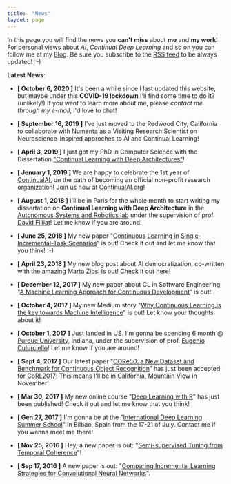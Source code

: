 ```yaml
---
title:  "News"
layout: page
---
```


In this page you will find the news you **can't miss** about **me** and **my work**! For personal views about *AI*, *Continual Deep Learning* and so on you can follow me at my [Blog][blog].
Be sure you subscribe to the [RSS feed][rss] to be always updated! :-)

**Latest News**:

- **[ October 6, 2020 ]** It's been a while since I last updated this website, but maybe under this **COVID-19 lockdown** I'll find some time to do it? (unlikely!) If you want to learn more about me, please *contact me through my e-mail*, I'd love to chat!

- **[ September 16, 2019 ]** I've just moved to the Redwood City, California to collaborate with [Numenta](http://www.numenta.com) as a Visiting Research Scientist on Neuroscience-Inspired approches to AI and Continual Learning!

- **[ April 3, 2019 ]** I just got my PhD in Computer Science with the Dissertation ["Continual Learning with Deep Architectures"](https://www.facebook.com/vincenzo.lomonaco.91/posts/10218850135475238?__xts__%5B0%5D=68.ARDSEg4GH0jd_pfeg4uBESS8uSGgI-3QrJNbjem4riY8IC9by8ELlhgQI2Fx6hdT5xwO11az-PT3eXVg2aNEdI0D80fXCHFPcgqcNP-8lTOaDG-gnDqbzTkiMocMhcJbW60ujnOCP7OFC_-C3aVhd9Kp1QUxx6plc4Pp7acSeIU7DnP5RSY01eYMjnwFBHkhLmxqFmzI3OK9bn906g&__tn__=-R)!

- **[ Jenuary 1, 2019 ]** We are happy to celebrate the 1st year of [ContinualAI](http://www.continualai.org), on the path of becoming an official non-profit research organization! Join us now at [ContinualAI.org](http://www.continualai.org)!

- **[ August 1, 2018 ]** I'll be in Paris for the whole month to start writing my dissertation on **Continual Learning with Deep Architecture** in the [Autonomous Systems and Robotics lab](http://asr.ensta.fr/) under the supervision of prof. [David Filliat](http://perso.ensta-paristech.fr/~filliat/eng/)! Let me know if you are around!

- **[ June 25, 2018 ]** My new paper "[Continuous Learning in Single-Incremental-Task Scenarios](https://arxiv.org/abs/1806.08568)” is out! Check it out and let me know that you think! :-)

- **[ April 23, 2018 ]** My new blog post about AI democratization, co-written with the amazing Marta Ziosi is out! Check it out [here](https://medium.com/@vlomonaco/on-the-myth-of-ai-democratization-a472115cb5f1)!

- **[ December 12, 2017 ]** My new paper about CL in Software Engineering "[A Machine Learning Approach for Continuous Development][raia]” is out!! 

- **[ October 4, 2017 ]** My new Medium story "[Why Continuous Learning is the key towards Machine Intelligence][continuousAIpost]” is out! Let know your thoughts about it!

- **[ October 1, 2017 ]** Just landed in US. I'm gonna be spending 6 month @ [Purdue University][purdue], Indiana, under the supervision of prof. [Eugenio Culurciello][eugenio]! Let me know if you are around!

- **[ Sept 4, 2017 ]** Our latest paper "[CORe50: a New Dataset and Benchmark for Continuous Object Recognition][core50]” has just been accepted for [CoRL2017][corl2017]! This means I'll be in California, Mountain View in November!

- **[ Mar 30, 2017 ]** My new online course "[Deep Learning with R][deep-r]" has just been published! Check it out and let me know that you think!

- **[ Gen 27, 2017 ]** I'm gonna be at the "[International Deep Learning Summer School][blog]" in Bilbao, Spain from the 17-21 of July. Contact me if you wanna meet me there!

- **[ Nov 25, 2016 ]** Hey, a new paper is out: "[Semi-supervised Tuning from Temporal Coherence][blog]"!

- **[ Sep 17, 2016 ]** A new paper is out: "[Comparing Incremental Learning Strategies for Convolutional Neural Networks][blog]".<br>


[blog]:    	https://medium.com/feed/@vlomonaco
[deep-r]: 	https://www.packtpub.com/big-data-and-business-intelligence/deep-learning-r-video
[rss]:		https://medium.com/feed/@vlomonaco
[core50]: 	https://arxiv.org/abs/1705.03550
[corl2017]: http://www.robot-learning.org/home
[continuousAIpost]: https://medium.com/@vlomonaco/why-continuous-learning-is-the-key-towards-machine-intelligence-1851cb57c308
[purdue]: http://purdue.edu/
[eugenio]: https://e-lab.github.io/html/contact-eugenio-culurciello.html
[raia]: https://www.researchgate.net/publication/322231029_A_Machine_Learning_Approach_for_Continuous_Development
